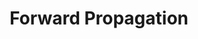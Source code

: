 ---
types: "word"

title: "Forward Propagation"

categories: ['']

tags: ['Forward', 'Propagation']

arabic: 'الانتشار الأمامي'

arexps: []

enwords: ['Forward Propagation']

enexps: []

arlexicons: 'ن'

enlexicons: 'F'

authors: ['Ruqayya Roshdy']

translators: ['']

citations: 'تطبيقات الذكاء الاصطناعي في خدمة اللغة العربية'

sources: 'مركز الملك عبدالله بن عبدالعزيز الدولي لخدمة اللغة العربية'

word: "true"

slug: ""
---